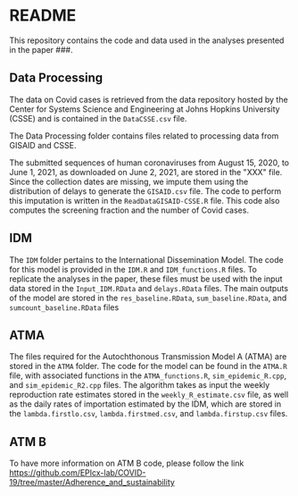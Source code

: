 # README

This repository contains the code and data used in the analyses presented in the paper ###.


## Data Processing

The data on Covid cases is retrieved from the data repository hosted by the Center for Systems Science and Engineering at Johns Hopkins University (CSSE) and is contained in the `DataCSSE.csv` file.

The Data Processing folder contains files related to processing data from GISAID and CSSE.

The submitted sequences of human coronaviruses from August 15, 2020, to June 1, 2021, as downloaded on June 2, 2021, are stored in the "XXX" file. Since the collection dates are missing, we impute them using the distribution of delays to generate the `GISAID.csv` file. The code to perform this imputation is written in the `ReadDataGISAID-CSSE.R` file. This code also computes the screening fraction and the number of Covid cases.


## IDM

The `IDM` folder pertains to the International Dissemination Model. The code for this model is provided in the `IDM.R` and `IDM_functions.R` files. To replicate the analyses in the paper, these files must be used with the input data stored in the `Input_IDM.RData` and `delays.RData` files. The main outputs of the model are stored in the `res_baseline.RData`, `sum_baseline.RData`, and `sumcount_baseline.RData` files


## ATMA

The files required for the Autochthonous Transmission Model A (ATMA) are stored in the `ATMA` folder. The code for the model can be found in the `ATMA.R` file, with associated functions in the `ATMA_functions.R`, `sim_epidemic_R.cpp`, and `sim_epidemic_R2.cpp` files. The algorithm takes as input the weekly reproduction rate estimates stored in the `weekly_R_estimate.csv` file, as well as the daily rates of importation estimated by the IDM, which are stored in the `lambda.firstlo.csv`, `lambda.firstmed.csv`, and `lambda.firstup.csv` files.

## ATM B

To have more information on ATM B code, please follow the link https://github.com/EPIcx-lab/COVID-19/tree/master/Adherence_and_sustainability

